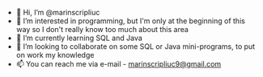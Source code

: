 - 👋 Hi, I’m @marinscripliuc
- 👀 I’m interested in programming, but I'm only at the beginning of this way so I don't really know too much about this area 
- 🌱 I’m currently learning SQL and Java 
- 💞️ I’m looking to collaborate on some SQL or Java mini-programs, to put on work my knowledge
- 📫 You can reach me via e-mail - marinscripliuc9@gmail.com

<!---
marinscripliuc/marinscripliuc is a ✨ special ✨ repository because its `README.md` (this file) appears on your GitHub profile.
You can click the Preview link to take a look at your changes.
--->
